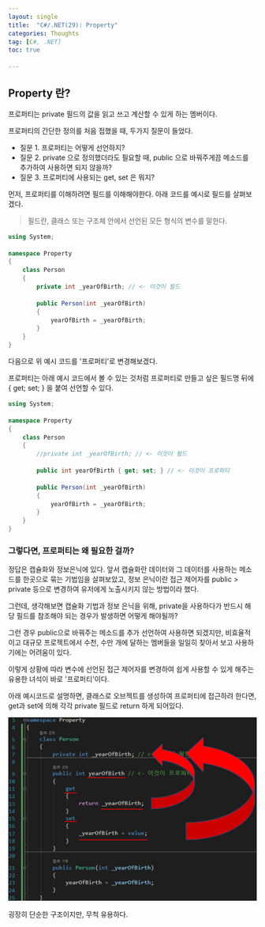 ```yaml
---
layout: single
title:  "C#/.NET(29): Property"
categories: Thoughts
tag: [C#, .NET]
toc: true 

---
```


## Property 란?

프로퍼티는 private 필드의 값을 읽고 쓰고 계산할 수 있게 하는 멤버이다.

프로퍼티의 간단한 정의를 처음 접했을 때, 두가지 질문이 들었다.

- 질문 1. 프로퍼티는 어떻게 선언하지?
- 질문 2. private 으로 정의했더라도 필요할 때, public 으로 바꿔주게끔 메소드를 추가하여 사용하면 되지 않을까?
- 질문 3. 프로퍼티에 사용되는 get, set 은 뭐지?

먼저, 프로퍼티를 이해하려면 필드를 이해해야한다. 아래 코드를 예시로 필드를 살펴보겠다.

> 필드란, 클래스 또는 구조체 안에서 선언된 모든 형식의 변수를 말한다. 

```c#
using System;

namespace Property
{
	class Person
	{
		private int _yearOfBirth; // <- 이것이 필드 

		public Person(int _yearOfBirth)
		{
			yearOfBirth = _yearOfBirth;
		}
	}
}
```



다음으로 위 예시 코드를 '프로퍼티'로 변경해보겠다.

프로퍼티는 아래 예시 코드에서 볼 수 있는 것처럼 프로퍼티로 만들고 싶은 필드명 뒤에 { get; set; } 을 붙여 선언할 수 있다. 

```c#
using System;

namespace Property
{
	class Person
	{
		//private int _yearOfBirth; // <- 이것이 필드
        
		public int yearOfBirth { get; set; } // <- 이것이 프로퍼티

		public Person(int _yearOfBirth)
		{
			yearOfBirth = _yearOfBirth;
		}
	}
}
```



### 그렇다면, 프로퍼티는 왜 필요한 걸까?

정답은 캡슐화와 정보은닉에 있다. 앞서 캡슐화란 데이터와 그 데이터를 사용하는 메소드를 한곳으로 묶는 기법임을 살펴보았고, 정보 은닉이란 접근 제어자를 public > private 등으로 변경하여 유저에게 노출시키지 않는 방법이라 했다.

그런데, 생각해보면 캡슐화 기법과 정보 은닉을 위해, private을 사용하다가 반드시 해당 필드를 참조해야 되는 경우가 발생하면 어떻게 해야될까?

그런 경우 public으로 바꿔주는 메소드를 추가 선언하여 사용하면 되겠지만, 비효율적이고 대규모 프로젝트에서 수천, 수만 개에 달하는 멤버들을 일일히 찾아서 보고 사용하기에는 어려움이 있다.

이렇게 상황에 따라 변수에 선언된 접근 제어자를 변경하여 쉽게 사용할 수 있게 해주는 유용한 녀석이 바로 '프로퍼티'이다.

아래 예시코드로 설명하면, 클래스로 오브젝트를 생성하여 프로퍼티에 접근하려 한다면, get과 set에 의해 각각 private 필드로 return 하게 되어있다.

![image-20220708092319096](/assets/img/image-20220708092319096.png) 



굉장히 단순한 구조이지만, 무척 유용하다.